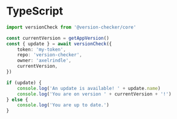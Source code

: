 # TypeScript

```ts showLineNumbers title="src/util/version-check.ts"
import versionCheck from '@version-checker/core'

const currentVersion = getAppVersion()
const { update } = await versionCheck({
    token: 'my-token',
    repo: 'version-checker',
    owner: 'axelrindle',
    currentVersion,
})

if (update) {
    console.log('An update is available! ' + update.name)
    console.log('You are on version ' + currentVersion + '!')
} else {
    console.log('You are up to date.')
}
```

